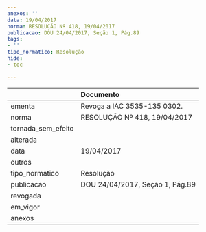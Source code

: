 ```yaml
---
anexos: ''
data: 19/04/2017
norma: RESOLUÇÃO Nº 418, 19/04/2017
publicacao: DOU 24/04/2017, Seção 1, Pág.89
tags:
- ''
tipo_normatico: Resolução
hide: 
- toc 
 
---
```


|                    | Documento                       |
|:-------------------|:--------------------------------|
| ementa             | Revoga a IAC 3535-135 0302.     |
| norma              | RESOLUÇÃO Nº 418, 19/04/2017    |
| tornada_sem_efeito |                                 |
| alterada           |                                 |
| data               | 19/04/2017                      |
| outros             |                                 |
| tipo_normatico     | Resolução                       |
| publicacao         | DOU 24/04/2017, Seção 1, Pág.89 |
| revogada           |                                 |
| em_vigor           |                                 |
| anexos             |                                 |